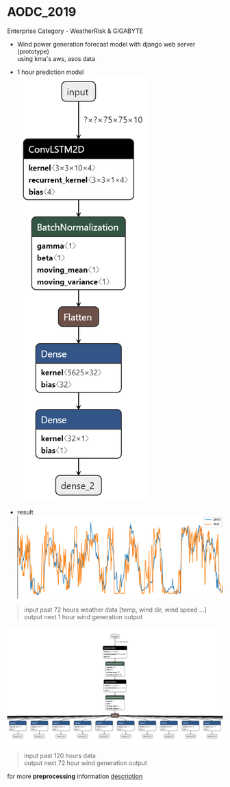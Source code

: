 # AODC_2019
Enterprise Category - WeatherRisk &amp; GIGABYTE

- Wind power generation forecast model with django web server (prototype) <br>
using kma's aws, asos data

- 1 hour prediction model <br>
![1 hour prediction](./blog/static/media/mm_data_robust_gen_1.png)

- result
![1 hour prediction result](./blog/static/media/prediction.png)
> input past 72 hours weather data [temp, wind dir, wind speed ...] <br>
> output next 1 hour wind generation output

![72 hours prediction model](./blog/static/media/model.png)
> input past 120 hours data <br>
> output next 72 hour wind generation output

for more **preprocessing** information [description](https://github.com/pnm6054/AODC_2019/blob/master/blog/static/description.html)